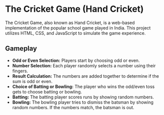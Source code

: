 # The Cricket Game (Hand Cricket)


The Cricket Game, also known as Hand Cricket, is a web-based implementation of the popular school game played in India. This project utilizes HTML, CSS, and JavaScript to simulate the game experience.


## Gameplay

- **Odd or Even Selection:** Players start by choosing odd or even.
- **Number Selection:** Each player randomly selects a number using their fingers.
- **Result Calculation:** The numbers are added together to determine if the sum is odd or even.
- **Choice of Batting or Bowling:** The player who wins the odd/even toss gets to choose batting or bowling.
- **Batting:** The batting player scores runs by showing random numbers.
- **Bowling:** The bowling player tries to dismiss the batsman by showing random numbers. If the numbers match, the batsman is out.
